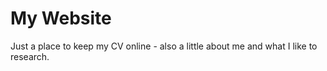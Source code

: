 # My Website
Just a place to keep my CV online - also a little about me and what I like to research.
